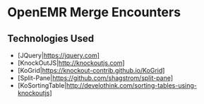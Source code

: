 # OpenEMR Merge Encounters

## Technologies Used

- [JQuery|https://jquery.com]
- [KnockOutJS|http://knockoutjs.com]
- [KoGrid|https://knockout-contrib.github.io/KoGrid]
- [Split-Pane|https://github.com/shagstrom/split-pane]
- [KoSortingTable|http://develothink.com/sorting-tables-using-knockoutjs]
